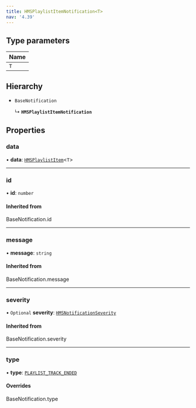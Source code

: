 ```yaml
---
title: HMSPlaylistItemNotification<T>
nav: '4.39'
---
```


## Type parameters

| Name |
| :--- |
| `T`  |

## Hierarchy

- `BaseNotification`

  ↳ **`HMSPlaylistItemNotification`**

## Properties

### data

• **data**: [`HMSPlaylistItem`](/api-reference/javascript/v2/interfaces/HMSPlaylistItem)<`T`\>

---

### id

• **id**: `number`

#### Inherited from

BaseNotification.id

---

### message

• **message**: `string`

#### Inherited from

BaseNotification.message

---

### severity

• `Optional` **severity**: [`HMSNotificationSeverity`](/api-reference/javascript/v2/enums/HMSNotificationSeverity)

#### Inherited from

BaseNotification.severity

---

### type

• **type**: [`PLAYLIST_TRACK_ENDED`](/api-reference/javascript/v2/enums/HMSNotificationTypes#playlist_track_ended)

#### Overrides

BaseNotification.type
